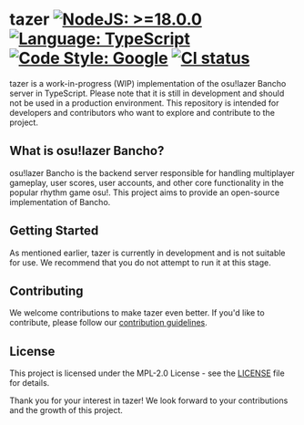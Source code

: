 # tazer [![NodeJS: >=18.0.0](https://img.shields.io/badge/NodeJS->=18.0.0-green.svg?style=for-the-badge)](https://nodejs.org) [![Language: TypeScript](https://img.shields.io/badge/language-typescript-blue.svg?style=for-the-badge)](https://www.typescriptlang.org) [![Code Style: Google](https://img.shields.io/badge/code%20style-gts-blueviolet.svg?style=for-the-badge)](https://github.com/google/gts) [![CI status](https://img.shields.io/github/actions/workflow/status/ezppfarm/tazer/ci.yml?style=for-the-badge&logo=github&label=CI)](https://github.com/ezppfarm/tazer/actions)

tazer is a work-in-progress (WIP) implementation of the osu!lazer Bancho server in TypeScript. Please note that it is still in development and should not be used in a production environment. This repository is intended for developers and contributors who want to explore and contribute to the project.

## What is osu!lazer Bancho?

osu!lazer Bancho is the backend server responsible for handling multiplayer gameplay, user scores, user accounts, and other core functionality in the popular rhythm game osu!. This project aims to provide an open-source implementation of Bancho.

## Getting Started

As mentioned earlier, tazer is currently in development and is not suitable for use. We recommend that you do not attempt to run it at this stage.

## Contributing

We welcome contributions to make tazer even better. If you'd like to contribute, please follow our [contribution guidelines](CONTRIBUTING.md).

## License

This project is licensed under the MPL-2.0 License - see the [LICENSE](LICENSE) file for details.


Thank you for your interest in tazer! We look forward to your contributions and the growth of this project.
